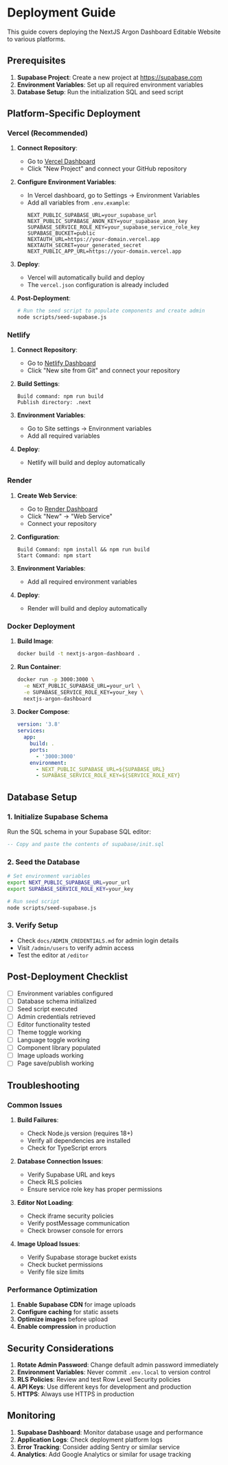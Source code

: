 # Deployment Guide

This guide covers deploying the NextJS Argon Dashboard Editable Website to various platforms.

## Prerequisites

1. **Supabase Project**: Create a new project at https://supabase.com
2. **Environment Variables**: Set up all required environment variables
3. **Database Setup**: Run the initialization SQL and seed script

## Platform-Specific Deployment

### Vercel (Recommended)

1. **Connect Repository**:
   - Go to [Vercel Dashboard](https://vercel.com/dashboard)
   - Click "New Project" and connect your GitHub repository

2. **Configure Environment Variables**:
   - In Vercel dashboard, go to Settings → Environment Variables
   - Add all variables from `.env.example`:
     ```
     NEXT_PUBLIC_SUPABASE_URL=your_supabase_url
     NEXT_PUBLIC_SUPABASE_ANON_KEY=your_supabase_anon_key
     SUPABASE_SERVICE_ROLE_KEY=your_supabase_service_role_key
     SUPABASE_BUCKET=public
     NEXTAUTH_URL=https://your-domain.vercel.app
     NEXTAUTH_SECRET=your_generated_secret
     NEXT_PUBLIC_APP_URL=https://your-domain.vercel.app
     ```

3. **Deploy**:
   - Vercel will automatically build and deploy
   - The `vercel.json` configuration is already included

4. **Post-Deployment**:
   ```bash
   # Run the seed script to populate components and create admin
   node scripts/seed-supabase.js
   ```

### Netlify

1. **Connect Repository**:
   - Go to [Netlify Dashboard](https://app.netlify.com)
   - Click "New site from Git" and connect your repository

2. **Build Settings**:

   ```
   Build command: npm run build
   Publish directory: .next
   ```

3. **Environment Variables**:
   - Go to Site settings → Environment variables
   - Add all required variables

4. **Deploy**:
   - Netlify will build and deploy automatically

### Render

1. **Create Web Service**:
   - Go to [Render Dashboard](https://dashboard.render.com)
   - Click "New" → "Web Service"
   - Connect your repository

2. **Configuration**:

   ```
   Build Command: npm install && npm run build
   Start Command: npm start
   ```

3. **Environment Variables**:
   - Add all required environment variables

4. **Deploy**:
   - Render will build and deploy automatically

### Docker Deployment

1. **Build Image**:

   ```bash
   docker build -t nextjs-argon-dashboard .
   ```

2. **Run Container**:

   ```bash
   docker run -p 3000:3000 \
     -e NEXT_PUBLIC_SUPABASE_URL=your_url \
     -e SUPABASE_SERVICE_ROLE_KEY=your_key \
     nextjs-argon-dashboard
   ```

3. **Docker Compose**:
   ```yaml
   version: '3.8'
   services:
     app:
       build: .
       ports:
         - '3000:3000'
       environment:
         - NEXT_PUBLIC_SUPABASE_URL=${SUPABASE_URL}
         - SUPABASE_SERVICE_ROLE_KEY=${SERVICE_ROLE_KEY}
   ```

## Database Setup

### 1. Initialize Supabase Schema

Run the SQL schema in your Supabase SQL editor:

```sql
-- Copy and paste the contents of supabase/init.sql
```

### 2. Seed the Database

```bash
# Set environment variables
export NEXT_PUBLIC_SUPABASE_URL=your_url
export SUPABASE_SERVICE_ROLE_KEY=your_key

# Run seed script
node scripts/seed-supabase.js
```

### 3. Verify Setup

- Check `docs/ADMIN_CREDENTIALS.md` for admin login details
- Visit `/admin/users` to verify admin access
- Test the editor at `/editor`

## Post-Deployment Checklist

- [ ] Environment variables configured
- [ ] Database schema initialized
- [ ] Seed script executed
- [ ] Admin credentials retrieved
- [ ] Editor functionality tested
- [ ] Theme toggle working
- [ ] Language toggle working
- [ ] Component library populated
- [ ] Image uploads working
- [ ] Page save/publish working

## Troubleshooting

### Common Issues

1. **Build Failures**:
   - Check Node.js version (requires 18+)
   - Verify all dependencies are installed
   - Check for TypeScript errors

2. **Database Connection Issues**:
   - Verify Supabase URL and keys
   - Check RLS policies
   - Ensure service role key has proper permissions

3. **Editor Not Loading**:
   - Check iframe security policies
   - Verify postMessage communication
   - Check browser console for errors

4. **Image Upload Issues**:
   - Verify Supabase storage bucket exists
   - Check bucket permissions
   - Verify file size limits

### Performance Optimization

1. **Enable Supabase CDN** for image uploads
2. **Configure caching** for static assets
3. **Optimize images** before upload
4. **Enable compression** in production

## Security Considerations

1. **Rotate Admin Password**: Change default admin password immediately
2. **Environment Variables**: Never commit `.env.local` to version control
3. **RLS Policies**: Review and test Row Level Security policies
4. **API Keys**: Use different keys for development and production
5. **HTTPS**: Always use HTTPS in production

## Monitoring

1. **Supabase Dashboard**: Monitor database usage and performance
2. **Application Logs**: Check deployment platform logs
3. **Error Tracking**: Consider adding Sentry or similar service
4. **Analytics**: Add Google Analytics or similar for usage tracking
